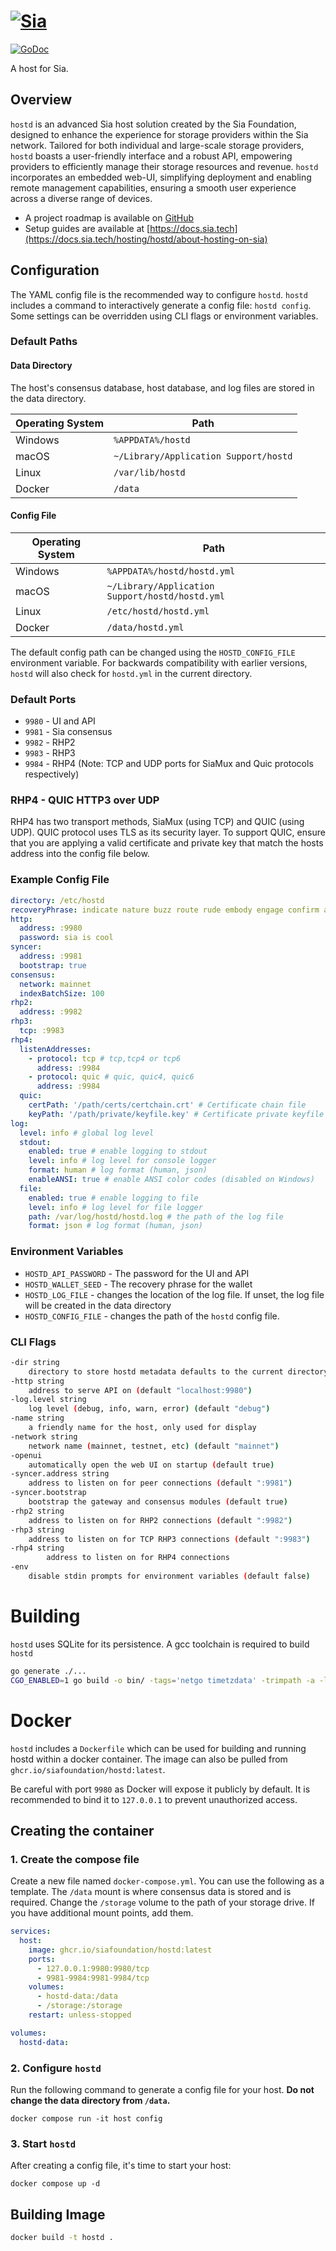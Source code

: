 # [![Sia](https://sia.tech/assets/banners/sia-banner-expanded-hostd.png)](http://sia.tech)

[![GoDoc](https://godoc.org/go.sia.tech/hostd?status.svg)](https://godoc.org/go.sia.tech/hostd)

A host for Sia.

## Overview

`hostd` is an advanced Sia host solution created by the Sia Foundation, designed
to enhance the experience for storage providers within the Sia network. Tailored
for both individual and large-scale storage providers, `hostd` boasts a
user-friendly interface and a robust API, empowering providers to efficiently
manage their storage resources and revenue. `hostd` incorporates an embedded
web-UI, simplifying deployment and enabling remote management capabilities,
ensuring a smooth user experience across a diverse range of devices.

- A project roadmap is available on [GitHub](https://github.com/orgs/SiaFoundation/projects/3)
- Setup guides are available at [https://docs.sia.tech](https://docs.sia.tech/hosting/hostd/about-hosting-on-sia)

## Configuration

The YAML config file is the recommended way to configure `hostd`. `hostd` includes a command to interactively generate a config file: `hostd config`. Some settings can be overridden using CLI flags or environment variables. 

### Default Paths

#### Data Directory

The host's consensus database, host database, and log files are stored in the data directory.

Operating System | Path
---|---
Windows | `%APPDATA%/hostd`
macOS | `~/Library/Application Support/hostd`
Linux | `/var/lib/hostd`
Docker | `/data`

#### Config File

Operating System | Path
---|---
Windows | `%APPDATA%/hostd/hostd.yml`
macOS | `~/Library/Application Support/hostd/hostd.yml`
Linux | `/etc/hostd/hostd.yml`
Docker | `/data/hostd.yml`

The default config path can be changed using the `HOSTD_CONFIG_FILE` environment variable. For backwards compatibility with earlier versions, `hostd` will also check for `hostd.yml` in the current directory.

### Default Ports
+ `9980` - UI and API
+ `9981` - Sia consensus
+ `9982` - RHP2
+ `9983` - RHP3
+ `9984` - RHP4 (Note: TCP and UDP ports for SiaMux and Quic protocols respectively)

### RHP4 - QUIC HTTP3 over UDP
RHP4 has two transport methods, SiaMux (using TCP) and QUIC (using UDP). QUIC protocol uses TLS as its security layer. To support QUIC, ensure that you are applying a valid certificate and private key that match the hosts address into the config file below. 

### Example Config File

```yaml
directory: /etc/hostd
recoveryPhrase: indicate nature buzz route rude embody engage confirm aspect potato weapon bid
http:
  address: :9980
  password: sia is cool
syncer:
  address: :9981
  bootstrap: true
consensus:
  network: mainnet
  indexBatchSize: 100
rhp2:
  address: :9982
rhp3:
  tcp: :9983
rhp4:
  listenAddresses:
    - protocol: tcp # tcp,tcp4 or tcp6
      address: :9984
    - protocol: quic # quic, quic4, quic6
      address: :9984
  quic:
    certPath: '/path/certs/certchain.crt' # Certificate chain file
    keyPath: '/path/private/keyfile.key' # Certificate private keyfile 
log:
  level: info # global log level
  stdout:
    enabled: true # enable logging to stdout
    level: info # log level for console logger
    format: human # log format (human, json)
    enableANSI: true # enable ANSI color codes (disabled on Windows)
  file:
    enabled: true # enable logging to file
    level: info # log level for file logger
    path: /var/log/hostd/hostd.log # the path of the log file
    format: json # log format (human, json)
```

### Environment Variables
+ `HOSTD_API_PASSWORD` - The password for the UI and API
+ `HOSTD_WALLET_SEED` - The recovery phrase for the wallet
+ `HOSTD_LOG_FILE` - changes the location of the log file. If unset, the log file will be created in the data directory
+ `HOSTD_CONFIG_FILE` - changes the path of the `hostd` config file.

### CLI Flags
```sh
-dir string
	directory to store hostd metadata defaults to the current directory
-http string
	address to serve API on (default "localhost:9980")
-log.level string
	log level (debug, info, warn, error) (default "debug")
-name string
	a friendly name for the host, only used for display
-network string
	network name (mainnet, testnet, etc) (default "mainnet")
-openui
	automatically open the web UI on startup (default true)
-syncer.address string
	address to listen on for peer connections (default ":9981")
-syncer.bootstrap
	bootstrap the gateway and consensus modules (default true)
-rhp2 string
	address to listen on for RHP2 connections (default ":9982")
-rhp3 string
	address to listen on for TCP RHP3 connections (default ":9983")
-rhp4 string
        address to listen on for RHP4 connections
-env
	disable stdin prompts for environment variables (default false)
```

# Building

`hostd` uses SQLite for its persistence. A gcc toolchain is required to build `hostd`

```sh
go generate ./...
CGO_ENABLED=1 go build -o bin/ -tags='netgo timetzdata' -trimpath -a -ldflags '-s -w'  ./cmd/hostd
```

# Docker

`hostd` includes a `Dockerfile` which can be used for building and running
hostd within a docker container. The image can also be pulled from `ghcr.io/siafoundation/hostd:latest`.

Be careful with port `9980` as Docker will expose it publicly by default. It is
recommended to bind it to `127.0.0.1` to prevent unauthorized access.

## Creating the container

### 1. Create the compose file 

Create a new file named `docker-compose.yml`. You can use the following as a template. The `/data` mount is where consensus data is stored and is required. Change the `/storage` volume to the path of your storage drive. If you have additional mount points, add them.

```yml
services:
  host:
    image: ghcr.io/siafoundation/hostd:latest
    ports:
      - 127.0.0.1:9980:9980/tcp
      - 9981-9984:9981-9984/tcp
    volumes:
      - hostd-data:/data
      - /storage:/storage
    restart: unless-stopped

volumes:
  hostd-data:
```

### 2. Configure `hostd`

Run the following command to generate a config file for your host. **Do not change the data directory from `/data`.**
```
docker compose run -it host config
```

### 3. Start `hostd`

After creating a config file, it's time to start your host:
```
docker compose up -d
```

## Building Image

```sh
docker build -t hostd .
```
